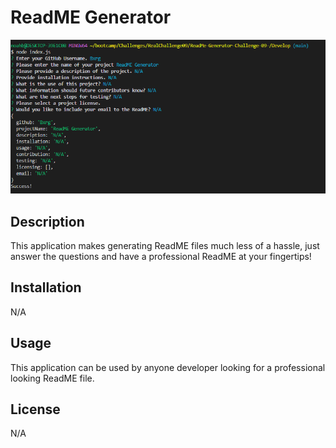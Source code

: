 <h1>ReadME Generator</h1>

<img src="./develop/assets/DemoImage.png"></img>

<h2>Description</h2>
<p>This application makes generating ReadME files much less of a hassle, just answer the questions and have a professional ReadME at your fingertips!</p>

<h2>Installation</h2>
<p>N/A</p>

<h2>Usage</h2>
<p>This application can be used by anyone developer looking for a professional looking ReadME file.</p>

<h2>License</h2>
<p>N/A</p>


